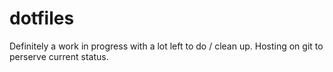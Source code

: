 # dotfiles


Definitely a work in progress with a lot left to do / clean up. Hosting on git to perserve current status. 
